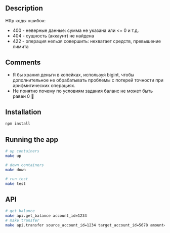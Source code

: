 ## Description
Http коды ошибок:
* 400 - неверные данные: cумма не указана или <= 0 и т.д.
* 404 - сущность (аккаунт) не найдена
* 422 - операция нельзя совершить: нехватает средств, превышение лимита

## Comments
* Я бы хранил деньги в копейках, используя bigint, чтобы дополнительное не обрабатывать проблемы с потерей точности при арифмитических операциях.
* Не понятно почему по условиям задания баланс не может быть равен 0 🤔


## Installation
```sh
npm install
```

## Running the app

```bash
# up containers
make up

# down containers
make down

# run test
make test
```

## API
```sh
# get balance
make api.get_balance account_id=1234
# make transfer
make api.transfer source_account_id=1234 target_account_id=5678 amount=10
```
